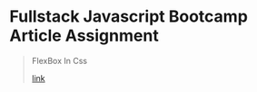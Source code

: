 # Fullstack Javascript Bootcamp Article Assignment

> FlexBox In Css
>
>[link](https://deepaknayak.hashnode.dev/everything-about-flex-box)
